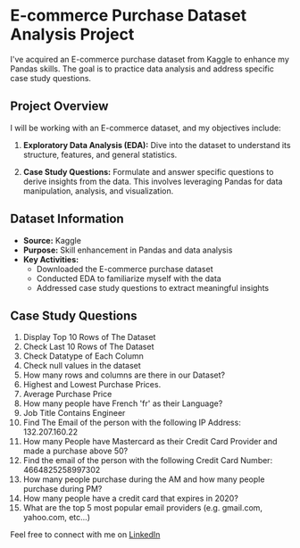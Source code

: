 # E-commerce Purchase Dataset Analysis Project

I've acquired an E-commerce purchase dataset from Kaggle to enhance my Pandas skills. The goal is to practice data analysis and address specific case study questions.

## Project Overview

I will be working with an E-commerce dataset, and my objectives include:

1. **Exploratory Data Analysis (EDA):** Dive into the dataset to understand its structure, features, and general statistics.

2. **Case Study Questions:** Formulate and answer specific questions to derive insights from the data. This involves leveraging Pandas for data manipulation, analysis, and visualization.

## Dataset Information

- **Source:** Kaggle
- **Purpose:** Skill enhancement in Pandas and data analysis
- **Key Activities:**
  - Downloaded the E-commerce purchase dataset
  - Conducted EDA to familiarize myself with the data
  - Addressed case study questions to extract meaningful insights

## Case Study Questions

1. Display Top 10 Rows of The Dataset
2. Check Last 10 Rows of The Dataset
3. Check Datatype of Each Column
4. Check null values in the dataset
5. How many rows and columns are there in our Dataset? 
6. Highest and Lowest Purchase Prices.
7. Average Purchase Price
8. How many people have French 'fr' as their Language?
9. Job Title Contains Engineer
10. Find The Email of the person with the following IP Address: 132.207.160.22
11. How many People have Mastercard as their Credit Card Provider and made a purchase above 50?
12. Find the email of the person with the following Credit Card Number: 4664825258997302
13. How many people purchase during the AM and how many people purchase during PM?
14. How many people have a credit card that expires in 2020?
15. What are the top 5 most popular email providers (e.g. gmail.com, yahoo.com, etc...) 


Feel free to connect with me on [LinkedIn](https://www.linkedin.com/in/akshay-kumar-mondal-%F0%9F%87%AE%F0%9F%87%B3-b8aba720a/)

